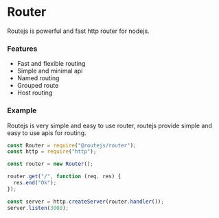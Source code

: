 # Router
Routejs is powerful and fast http router for nodejs.

### Features
- Fast and flexible routing
- Simple and minimal api
- Named routing
- Grouped route
- Host routing

### Example
Routejs is very simple and easy to use router, routejs provide simple and easy to use apis for routing.

```javascript
const Router = require("@routejs/router");
const http = require("http");

const router = new Router();

router.get("/", function (req, res) {
  res.end("Ok");
});

const server = http.createServer(router.handler());
server.listen(3000);
```
